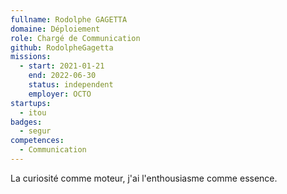 ```yaml
---
fullname: Rodolphe GAGETTA
domaine: Déploiement
role: Chargé de Communication
github: RodolpheGagetta
missions:
  - start: 2021-01-21
    end: 2022-06-30
    status: independent
    employer: OCTO
startups:
  - itou
badges:
  - segur
competences:
  - Communication
---
```

La curiosité comme moteur, j'ai l'enthousiasme comme essence.